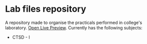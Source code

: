 # Lab files repository
A repository made to organise the practicals performed in college's laboratory. [Open Live Preview](https://jndhruv.github.io/lab-files/).
Currently has the following subjects:
- CTSD - I